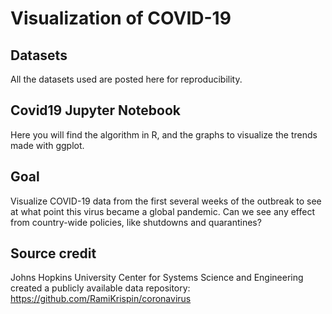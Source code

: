 # Visualization of COVID-19

## Datasets
All the datasets used are posted here for reproducibility.

## Covid19 Jupyter Notebook
Here you will find the algorithm in R, and the graphs to visualize the trends made with ggplot.

## Goal
Visualize COVID-19 data from the first several weeks of the outbreak to see at what point this virus became a global pandemic. Can we see any effect from country-wide policies, like shutdowns and quarantines?

## Source credit
Johns Hopkins University Center for Systems Science and Engineering created a publicly available data repository: https://github.com/RamiKrispin/coronavirus


